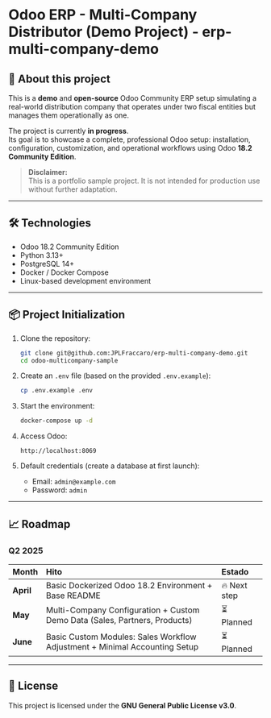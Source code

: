 # Odoo ERP - Multi-Company Distributor (Demo Project) - erp-multi-company-demo

## 🚀 About this project
This is a **demo** and **open-source** Odoo Community ERP setup simulating a real-world distribution company that operates under two fiscal entities but manages them operationally as one.

The project is currently **in progress**.  
Its goal is to showcase a complete, professional Odoo setup: installation, configuration, customization, and operational workflows using Odoo **18.2 Community Edition**.

> **Disclaimer:**  
> This is a portfolio sample project. It is not intended for production use without further adaptation.

---

## 🛠️ Technologies
- Odoo 18.2 Community Edition
- Python 3.13+
- PostgreSQL 14+
- Docker / Docker Compose
- Linux-based development environment

---

## 📦 Project Initialization

1. Clone the repository:
   ```bash
   git clone git@github.com:JPLFraccaro/erp-multi-company-demo.git
   cd odoo-multicompany-sample
   ```

2. Create an `.env` file (based on the provided `.env.example`):
   ```bash
   cp .env.example .env
   ```

3. Start the environment:
   ```bash
   docker-compose up -d
   ```

4. Access Odoo:
   ```
   http://localhost:8069
   ```

5. Default credentials (create a database at first launch):
   - Email: `admin@example.com`
   - Password: `admin`

---

## 📈 Roadmap

### Q2 2025

| Month | Hito | Estado |
|:------|:-----|:-------|
| **April** | Basic Dockerized Odoo 18.2 Environment + Base README | 🔥 Next step |
| **May** | Multi-Company Configuration + Custom Demo Data (Sales, Partners, Products) | ⏳ Planned |
| **June** | Basic Custom Modules: Sales Workflow Adjustment + Minimal Accounting Setup | ⏳ Planned |

---

## 📃 License
This project is licensed under the **GNU General Public License v3.0**.
